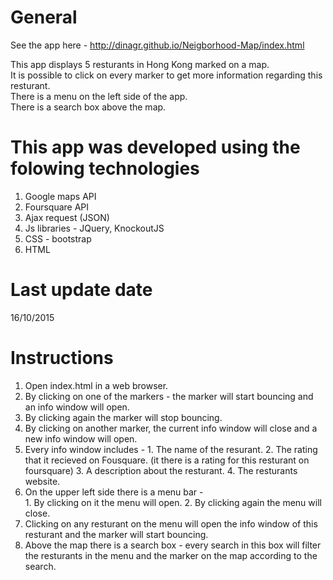# General

See the app here - http://dinagr.github.io/Neigborhood-Map/index.html </br>

This app displays 5 resturants in Hong Kong marked on a map. </br>
It is possible to click on every marker to get more information regarding this resturant. </br>
There is a menu on the left side of the app. </br>
There is a search box above the map.

# This app was developed using the folowing technologies

1. Google maps API
2. Foursquare API
3. Ajax request (JSON)
4. Js libraries - JQuery, KnockoutJS 
5. CSS - bootstrap
6. HTML

# Last update date

16/10/2015

# Instructions 

1. Open index.html in a web browser.
2. By clicking on one of the markers - the marker will start bouncing and an info window will open. 
3. By clicking again the marker will stop bouncing.
4. By clicking on another marker, the current info window will close and a new info window will open.
5. Every info window includes - 
		1. The name of the resurant.
		2. The rating that it recieved on Fousquare. (it there is a rating for this resturant on foursquare)
		3. A description about the resturant.
		4. The resturants website.
6. On the upper left side there is a menu bar -  
		1. By clicking on it the menu will open.
		2. By clicking again the menu will close.
7. Clicking on any resturant on the menu will open the info window of this resturant and the marker will start bouncing.
8. Above the map there is a search box - every search in this box will filter the resturants in the menu and the marker on the map according to the search.
